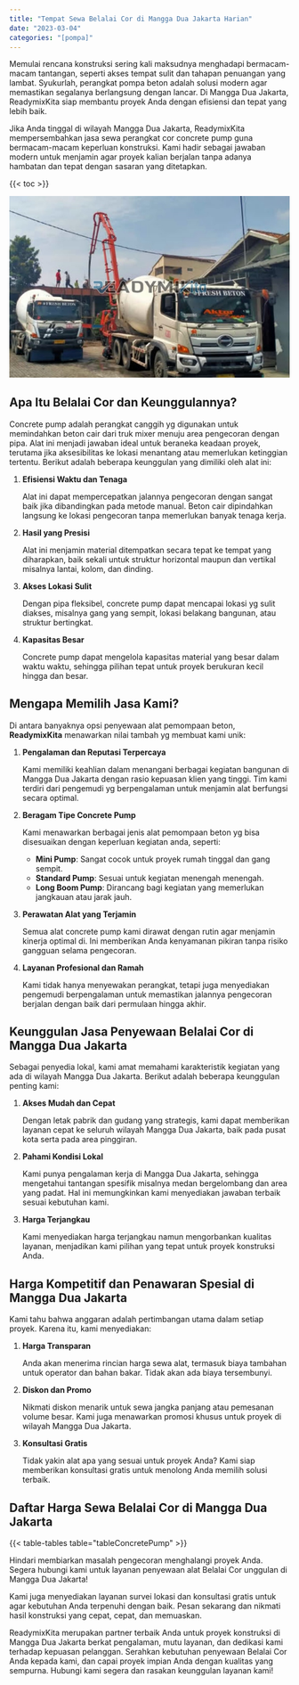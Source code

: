 ```yaml
---
title: "Tempat Sewa Belalai Cor di Mangga Dua Jakarta Harian"
date: "2023-03-04"
categories: "[pompa]"
---
```


Memulai rencana konstruksi sering kali maksudnya menghadapi bermacam-macam tantangan, seperti akses tempat sulit dan tahapan penuangan yang lambat. Syukurlah, perangkat pompa beton adalah solusi modern agar memastikan segalanya berlangsung dengan lancar. Di Mangga Dua Jakarta, ReadymixKita siap membantu proyek Anda dengan efisiensi dan tepat yang lebih baik.

Jika Anda tinggal di wilayah Mangga Dua Jakarta, ReadymixKita mempersembahkan jasa sewa perangkat cor concrete pump guna bermacam-macam keperluan konstruksi. Kami hadir sebagai jawaban modern untuk menjamin agar proyek kalian berjalan tanpa adanya hambatan dan tepat dengan sasaran yang ditetapkan.

{{< toc >}}

![Tempat Sewa Belalai Cor di Mangga Dua Jakarta Harian](/images/pompa/sewa-pompa-20.jpg)

## Apa Itu Belalai Cor dan Keunggulannya?

Concrete pump adalah perangkat canggih yg digunakan untuk memindahkan beton cair dari truk mixer menuju area pengecoran dengan pipa. Alat ini menjadi jawaban ideal untuk beraneka keadaan proyek, terutama jika aksesibilitas ke lokasi menantang atau memerlukan ketinggian tertentu. Berikut adalah beberapa keunggulan yang dimiliki oleh alat ini:

1. **Efisiensi Waktu dan Tenaga**

   Alat ini dapat mempercepatkan jalannya pengecoran dengan sangat baik jika dibandingkan pada metode manual. Beton cair dipindahkan langsung ke lokasi pengecoran tanpa memerlukan banyak tenaga kerja.

2. **Hasil yang Presisi**

   Alat ini menjamin material ditempatkan secara tepat ke tempat yang diharapkan, baik sekali untuk struktur horizontal maupun dan vertikal misalnya lantai, kolom, dan dinding.

3. **Akses Lokasi Sulit**

   Dengan pipa fleksibel, concrete pump dapat mencapai lokasi yg sulit diakses, misalnya gang yang sempit, lokasi belakang bangunan, atau struktur bertingkat.

4. **Kapasitas Besar**

   Concrete pump dapat mengelola kapasitas material yang besar dalam waktu waktu, sehingga pilihan tepat untuk proyek berukuran kecil hingga dan besar.

## Mengapa Memilih Jasa Kami?

Di antara banyaknya opsi penyewaan alat pemompaan beton, **ReadymixKita** menawarkan nilai tambah yg membuat kami unik:

1. **Pengalaman dan Reputasi Terpercaya**

   Kami memiliki keahlian dalam menangani berbagai kegiatan bangunan di Mangga Dua Jakarta dengan rasio kepuasan klien yang tinggi. Tim kami terdiri dari pengemudi yg berpengalaman untuk menjamin alat berfungsi secara optimal.

2. **Beragam Tipe Concrete Pump**

   Kami menawarkan berbagai jenis alat pemompaan beton yg bisa disesuaikan dengan keperluan kegiatan anda, seperti:
   - **Mini Pump**: Sangat cocok untuk proyek rumah tinggal dan gang sempit.
   - **Standard Pump**: Sesuai untuk kegiatan menengah menengah.
   - **Long Boom Pump**: Dirancang bagi kegiatan yang memerlukan jangkauan atau jarak jauh.

3. **Perawatan Alat yang Terjamin**

   Semua alat concrete pump kami dirawat dengan rutin agar menjamin kinerja optimal di. Ini memberikan Anda kenyamanan pikiran tanpa risiko gangguan selama pengecoran.

4. **Layanan Profesional dan Ramah**

   Kami tidak hanya menyewakan perangkat, tetapi juga menyediakan pengemudi berpengalaman untuk memastikan jalannya pengecoran berjalan dengan baik dari permulaan hingga akhir.

## Keunggulan Jasa Penyewaan Belalai Cor di Mangga Dua Jakarta

Sebagai penyedia lokal, kami amat memahami karakteristik kegiatan yang ada di wilayah Mangga Dua Jakarta. Berikut adalah beberapa keunggulan penting kami:

1. **Akses Mudah dan Cepat**

   Dengan letak pabrik dan gudang yang strategis, kami dapat memberikan layanan cepat ke seluruh wilayah Mangga Dua Jakarta, baik pada pusat kota serta pada area pinggiran.

2. **Pahami Kondisi Lokal**

   Kami punya pengalaman kerja di Mangga Dua Jakarta, sehingga mengetahui tantangan spesifik misalnya medan bergelombang dan area yang padat. Hal ini memungkinkan kami menyediakan jawaban terbaik sesuai kebutuhan kami.

3. **Harga Terjangkau**

   Kami menyediakan harga terjangkau namun mengorbankan kualitas layanan, menjadikan kami pilihan yang tepat untuk proyek konstruksi Anda.

## Harga Kompetitif dan Penawaran Spesial di Mangga Dua Jakarta

Kami tahu bahwa anggaran adalah pertimbangan utama dalam setiap proyek. Karena itu, kami menyediakan:

1. **Harga Transparan**

   Anda akan menerima rincian harga sewa alat, termasuk biaya tambahan untuk operator dan bahan bakar. Tidak akan ada biaya tersembunyi.

2. **Diskon dan Promo**

   Nikmati diskon menarik untuk sewa jangka panjang atau pemesanan volume besar. Kami juga menawarkan promosi khusus untuk proyek di wilayah Mangga Dua Jakarta.

3. **Konsultasi Gratis**

   Tidak yakin alat apa yang sesuai untuk proyek Anda? Kami siap memberikan konsultasi gratis untuk menolong Anda memilih solusi terbaik.

## Daftar Harga Sewa Belalai Cor di Mangga Dua Jakarta

{{< table-tables table="tableConcretePump" >}}

Hindari membiarkan masalah pengecoran menghalangi proyek Anda. Segera hubungi kami untuk layanan penyewaan alat Belalai Cor unggulan di Mangga Dua Jakarta!

Kami juga menyediakan layanan survei lokasi dan konsultasi gratis untuk agar kebutuhan Anda terpenuhi dengan baik. Pesan sekarang dan nikmati hasil konstruksi yang cepat, cepat, dan memuaskan.

ReadymixKita merupakan partner terbaik Anda untuk proyek konstruksi di Mangga Dua Jakarta berkat pengalaman, mutu layanan, dan dedikasi kami terhadap kepuasan pelanggan. Serahkan kebutuhan penyewaan Belalai Cor Anda kepada kami, dan capai proyek impian Anda dengan kualitas yang sempurna. Hubungi kami segera dan rasakan keunggulan layanan kami!